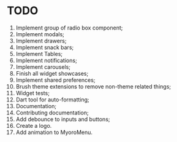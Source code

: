 # TODO

1. Implement group of radio box component;
1. Implement modals;
1. Implement drawers;
1. Implement snack bars;
1. Implement Tables;
1. Implement notifications;
1. Implement carousels;
1. Finish all widget showcases;
1. Implement shared preferences;
1. Brush theme extensions to remove non-theme related things;
1. Widget tests;
1. Dart tool for auto-formatting;
1. Documentation;
1. Contributing documentation;
1. Add debounce to inputs and buttons;
1. Create a logo.
1. Add animation to MyoroMenu.
